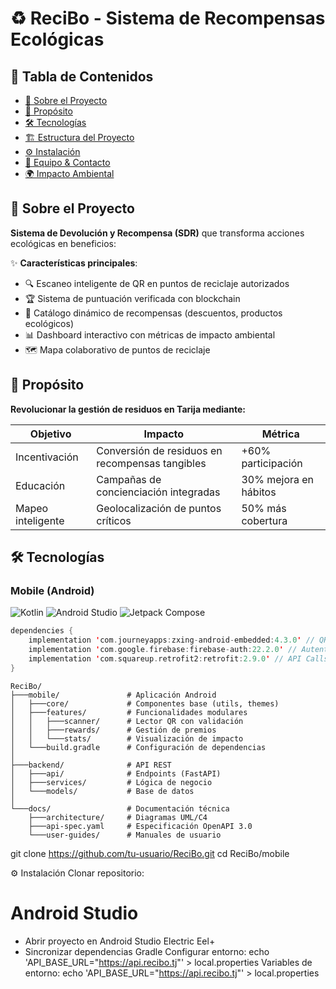# ♻️ ReciBo - Sistema de Recompensas Ecológicas  


## 📌 Tabla de Contenidos
- [🌱 Sobre el Proyecto](#-sobre-el-proyecto)
- [🎯 Propósito](#-propósito)
- [🛠 Tecnologías](#-tecnologías)
- [🏗 Estructura del Proyecto](#-estructura-del-proyecto)
- [⚙️ Instalación](#️-instalación)
- [👥 Equipo & Contacto](#-equipo--contacto)
- [🌍 Impacto Ambiental](#-impacto-ambiental)

## 🌱 Sobre el Proyecto
**Sistema de Devolución y Recompensa (SDR)** que transforma acciones ecológicas en beneficios:

✨ **Características principales**:
- 🔍 Escaneo inteligente de QR en puntos de reciclaje autorizados
- 🏆 Sistema de puntuación verificada con blockchain
- 🎁 Catálogo dinámico de recompensas (descuentos, productos ecológicos)
- 📊 Dashboard interactivo con métricas de impacto ambiental
- 🗺️ Mapa colaborativo de puntos de reciclaje

## 🎯 Propósito
**Revolucionar la gestión de residuos en Tarija mediante:**

| Objetivo | Impacto | Métrica |
|----------|---------|---------|
| Incentivación | Conversión de residuos en recompensas tangibles | +60% participación |
| Educación | Campañas de concienciación integradas | 30% mejora en hábitos |
| Mapeo inteligente | Geolocalización de puntos críticos | 50% más cobertura |

## 🛠 Tecnologías
### Mobile (Android)
![Kotlin](https://img.shields.io/badge/Kotlin-1.9.20-7F52FF?logo=kotlin&logoColor=white)
![Android Studio](https://img.shields.io/badge/Android_Studio-2023.2.1-3DDC84?logo=android-studio)
![Jetpack Compose](https://img.shields.io/badge/Jetpack_Compose-1.5.4-4285F4?logo=jetpack-compose)

```kotlin
dependencies {
    implementation 'com.journeyapps:zxing-android-embedded:4.3.0' // QR Scanner
    implementation 'com.google.firebase:firebase-auth:22.2.0' // Autenticación
    implementation 'com.squareup.retrofit2:retrofit:2.9.0' // API Calls
}
```
```
ReciBo/
├───mobile/               # Aplicación Android
│   ├───core/             # Componentes base (utils, themes)
│   ├───features/         # Funcionalidades modulares
│   │   ├───scanner/      # Lector QR con validación
│   │   ├───rewards/      # Gestión de premios
│   │   └───stats/        # Visualización de impacto
│   └───build.gradle      # Configuración de dependencias
│
├───backend/              # API REST
│   ├───api/              # Endpoints (FastAPI)
│   ├───services/         # Lógica de negocio
│   └───models/           # Base de datos
│
└───docs/                 # Documentación técnica
    ├───architecture/     # Diagramas UML/C4
    ├───api-spec.yaml     # Especificación OpenAPI 3.0
    └───user-guides/      # Manuales de usuario
```
git clone https://github.com/tu-usuario/ReciBo.git
cd ReciBo/mobile

⚙️ Instalación
Clonar repositorio:
# Android Studio
- Abrir proyecto en Android Studio Electric Eel+
- Sincronizar dependencias Gradle
Configurar entorno:
echo 'API_BASE_URL="https://api.recibo.tj"' > local.properties
Variables de entorno:
echo 'API_BASE_URL="https://api.recibo.tj"' > local.properties

